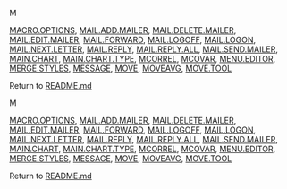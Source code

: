 M

[MACRO.OPTIONS](#macro.options), [MAIL.ADD.MAILER](#mail.add.mailer),
[MAIL.DELETE.MAILER](#mail.delete.mailer),
[MAIL.EDIT.MAILER](#mail.edit.mailer), [MAIL.FORWARD](#mail.forward),
[MAIL.LOGOFF](#mail.logoff), [MAIL.LOGON](#mail.logon),
[MAIL.NEXT.LETTER](#mail.next.letter), [MAIL.REPLY](#mail.reply),
[MAIL.REPLY.ALL](#mail.reply.all),
[MAIL.SEND.MAILER](#mail.send.mailer), [MAIN.CHART](#main.chart),
[MAIN.CHART.TYPE](#main.chart.type), [MCORREL](#mcorrel),
[MCOVAR](#mcovar), [MENU.EDITOR](#menu.editor),
[MERGE.STYLES](#merge.styles), [MESSAGE](#message), [MOVE](#move),
[MOVEAVG](#moveavg), [MOVE.TOOL](#move.tool)


Return to [README.md](README.md)

M

[MACRO.OPTIONS](#macro.options), [MAIL.ADD.MAILER](#mail.add.mailer),
[MAIL.DELETE.MAILER](#mail.delete.mailer),
[MAIL.EDIT.MAILER](#mail.edit.mailer), [MAIL.FORWARD](#mail.forward),
[MAIL.LOGOFF](#mail.logoff), [MAIL.LOGON](#mail.logon),
[MAIL.NEXT.LETTER](#mail.next.letter), [MAIL.REPLY](#mail.reply),
[MAIL.REPLY.ALL](#mail.reply.all),
[MAIL.SEND.MAILER](#mail.send.mailer), [MAIN.CHART](#main.chart),
[MAIN.CHART.TYPE](#main.chart.type), [MCORREL](#mcorrel),
[MCOVAR](#mcovar), [MENU.EDITOR](#menu.editor),
[MERGE.STYLES](#merge.styles), [MESSAGE](#message), [MOVE](#move),
[MOVEAVG](#moveavg), [MOVE.TOOL](#move.tool)


Return to [README.md](README.md)

